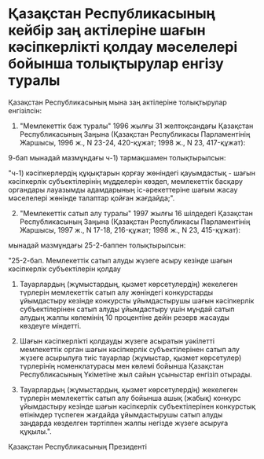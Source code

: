 # Қазақстан Республикасының кейбір заң актілеріне шағын кәсіпкерлікті қолдау мәселелері бойынша толықтырулар енгізу туралы

Қазақстан Республикасының мына заң актілеріне толықтырулар енгізілсін:

1. "Мемлекеттік баж туралы" 1996 жылғы 31 желтоқсандағы Қазақстан Республикасының Заңына (Қазақстан Республикасы Парламентінің Жаршысы, 1996 ж., N 23-24, 420-құжат; 1998 ж., N 23, 417-құжат):

9-бап мынадай мазмұндағы ч-1) тармақшамен толықтырылсын:

"ч-1) кәсіпкерлердің құқықтарын қорғау жөніндегі қауымдастық - шағын кәсіпкерлік субъектілерінің мүдделерін көздеп, мемлекеттік басқару органдары лауазымды адамдарының іс-әрекеттеріне шағым жасау мәселелері жөнінде талаптар қойған жағдайда;".

2. "Мемлекеттік сатып алу туралы" 1997 жылғы 16 шілдедегі Қазақстан Республикасының Заңына (Қазақстан Республикасы Парламентінің Жаршысы, 1997 ж., N 17-18, 216-құжат; 1998 ж., N 23, 415-құжат):

мынадай мазмұндағы 25-2-баппен толықтырылсын:

"25-2-бап. Мемлекеттік сатып алуды жүзеге асыру кезінде шағын кәсіпкерлік субъектілерін қолдау

1. Тауарлардың (жұмыстардың, қызмет көрсетулердің) жекелеген түрлерін мемлекеттік сатып алу жөніндегі конкурстарды ұйымдастыру кезінде конкурсты ұйымдастырушы шағын кәсіпкерлік субъектілерінен сатып алуды ұйымдастыру үшін мұндай сатып алудың жалпы көлемінің 10 процентіне дейін резерв жасауды көздеуге міндетті.

2. Шағын кәсіпкерлікті қолдауды жүзеге асыратын уәкілетті мемлекеттік орган шағын кәсіпкерлік субъектілерінен сатып алу жүзеге асырылуға тиіс тауарлар (жұмыстар, қызмет көрсетулер) түрлерінің номенклатурасы мен көлемі бойынша Қазақстан Республикасының Үкіметіне жыл сайын ұсыныстар енгізіп отырады.

3. Тауарлардың (жұмыстардың, қызмет көрсетулердің) жекелеген түрлерін мемлекеттік сатып алу бойынша ашық (жабық) конкурс ұйымдастыру кезінде шағын кәсіпкерлік субъектілерінен конкурстық өтінімдер түспеген жағдайда ұйымдастырушы сатып алуды заңдарда көзделген тәртіппен жалпы негізде жүзеге асыруға құқылы.".

Қазақстан Республикасының Президенті

